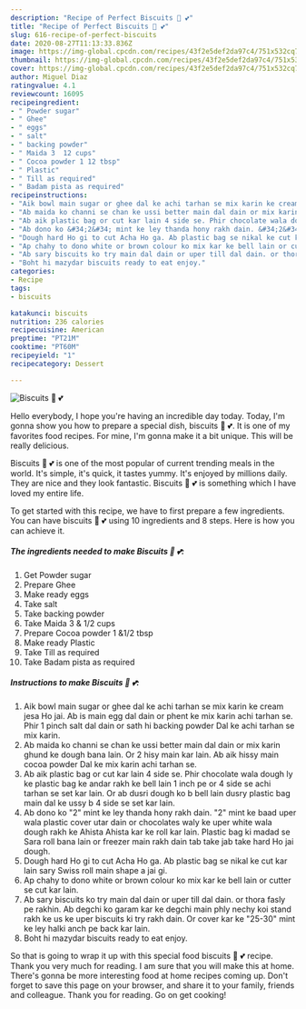 ```yaml
---
description: "Recipe of Perfect Biscuits 🍪 💕"
title: "Recipe of Perfect Biscuits 🍪 💕"
slug: 616-recipe-of-perfect-biscuits
date: 2020-08-27T11:13:33.836Z
image: https://img-global.cpcdn.com/recipes/43f2e5def2da97c4/751x532cq70/biscuits-🍪-💕-recipe-main-photo.jpg
thumbnail: https://img-global.cpcdn.com/recipes/43f2e5def2da97c4/751x532cq70/biscuits-🍪-💕-recipe-main-photo.jpg
cover: https://img-global.cpcdn.com/recipes/43f2e5def2da97c4/751x532cq70/biscuits-🍪-💕-recipe-main-photo.jpg
author: Miguel Diaz
ratingvalue: 4.1
reviewcount: 16095
recipeingredient:
- " Powder sugar"
- " Ghee"
- " eggs"
- " salt"
- " backing powder"
- " Maida 3  12 cups"
- " Cocoa powder 1 12 tbsp"
- " Plastic"
- " Till as required"
- " Badam pista as required"
recipeinstructions:
- "Aik bowl main sugar or ghee dal ke achi tarhan se mix karin ke cream jesa Ho jai. Ab is main egg dal dain or phent ke mix karin achi tarhan se. Phir 1 pinch salt dal dain or sath hi backing powder Dal ke achi tarhan se mix karin."
- "Ab maida ko channi se chan ke ussi better main dal dain or mix karin ghund ke dough bana lain. Or 2 hisy main kar lain. Ab aik hissy main cocoa powder Dal ke mix karin achi tarhan se."
- "Ab aik plastic bag or cut kar lain 4 side se. Phir chocolate wala dough ly ke plastic bag ke andar rakh ke bell lain 1 inch pe or 4 side se achi tarhan se set kar lain. Or ab dusri dough ko b bell lain dusry plastic bag main dal ke ussy b 4 side se set kar lain."
- "Ab dono ko &#34;2&#34; mint ke ley thanda hony rakh dain. &#34;2&#34; mint ke baad uper wala plastic cover utar dain or chocolates waly ke uper white wala dough rakh ke Ahista Ahista kar ke roll kar lain. Plastic bag ki madad se Sara roll bana lain or freezer main rakh dain tab take jab take hard Ho jai dough."
- "Dough hard Ho gi to cut Acha Ho ga. Ab plastic bag se nikal ke cut kar lain sary Swiss roll main shape a jai gi."
- "Ap chahy to dono white or brown colour ko mix kar ke bell lain or cutter se cut kar lain."
- "Ab sary biscuits ko try main dal dain or uper till dal dain. or thora fasly pe rakhin. Ab degchi ko garam kar ke degchi main phly nechy koi stand rakh ke us ke uper biscuits ki try rakh dain. Or cover kar ke &#34;25-30&#34; mint ke ley halki anch pe back kar lain."
- "Boht hi mazydar biscuits ready to eat enjoy."
categories:
- Recipe
tags:
- biscuits

katakunci: biscuits 
nutrition: 236 calories
recipecuisine: American
preptime: "PT21M"
cooktime: "PT60M"
recipeyield: "1"
recipecategory: Dessert

---
```



![Biscuits 🍪 💕](https://img-global.cpcdn.com/recipes/43f2e5def2da97c4/751x532cq70/biscuits-🍪-💕-recipe-main-photo.jpg)

Hello everybody, I hope you're having an incredible day today. Today, I'm gonna show you how to prepare a special dish, biscuits 🍪 💕. It is one of my favorites food recipes. For mine, I'm gonna make it a bit unique. This will be really delicious.



Biscuits 🍪 💕 is one of the most popular of current trending meals in the world. It's simple, it's quick, it tastes yummy. It's enjoyed by millions daily. They are nice and they look fantastic. Biscuits 🍪 💕 is something which I have loved my entire life.


To get started with this recipe, we have to first prepare a few ingredients. You can have biscuits 🍪 💕 using 10 ingredients and 8 steps. Here is how you can achieve it.

<!--inarticleads1-->

##### The ingredients needed to make Biscuits 🍪 💕:

1. Get  Powder sugar
1. Prepare  Ghee
1. Make ready  eggs
1. Take  salt
1. Take  backing powder
1. Take  Maida 3 &amp; 1/2 cups
1. Prepare  Cocoa powder 1 &amp;1/2 tbsp
1. Make ready  Plastic
1. Take  Till as required
1. Take  Badam pista as required




<!--inarticleads2-->

##### Instructions to make Biscuits 🍪 💕:

1. Aik bowl main sugar or ghee dal ke achi tarhan se mix karin ke cream jesa Ho jai. Ab is main egg dal dain or phent ke mix karin achi tarhan se. Phir 1 pinch salt dal dain or sath hi backing powder Dal ke achi tarhan se mix karin.
1. Ab maida ko channi se chan ke ussi better main dal dain or mix karin ghund ke dough bana lain. Or 2 hisy main kar lain. Ab aik hissy main cocoa powder Dal ke mix karin achi tarhan se.
1. Ab aik plastic bag or cut kar lain 4 side se. Phir chocolate wala dough ly ke plastic bag ke andar rakh ke bell lain 1 inch pe or 4 side se achi tarhan se set kar lain. Or ab dusri dough ko b bell lain dusry plastic bag main dal ke ussy b 4 side se set kar lain.
1. Ab dono ko &#34;2&#34; mint ke ley thanda hony rakh dain. &#34;2&#34; mint ke baad uper wala plastic cover utar dain or chocolates waly ke uper white wala dough rakh ke Ahista Ahista kar ke roll kar lain. Plastic bag ki madad se Sara roll bana lain or freezer main rakh dain tab take jab take hard Ho jai dough.
1. Dough hard Ho gi to cut Acha Ho ga. Ab plastic bag se nikal ke cut kar lain sary Swiss roll main shape a jai gi.
1. Ap chahy to dono white or brown colour ko mix kar ke bell lain or cutter se cut kar lain.
1. Ab sary biscuits ko try main dal dain or uper till dal dain. or thora fasly pe rakhin. Ab degchi ko garam kar ke degchi main phly nechy koi stand rakh ke us ke uper biscuits ki try rakh dain. Or cover kar ke &#34;25-30&#34; mint ke ley halki anch pe back kar lain.
1. Boht hi mazydar biscuits ready to eat enjoy.




So that is going to wrap it up with this special food biscuits 🍪 💕 recipe. Thank you very much for reading. I am sure that you will make this at home. There's gonna be more interesting food at home recipes coming up. Don't forget to save this page on your browser, and share it to your family, friends and colleague. Thank you for reading. Go on get cooking!
